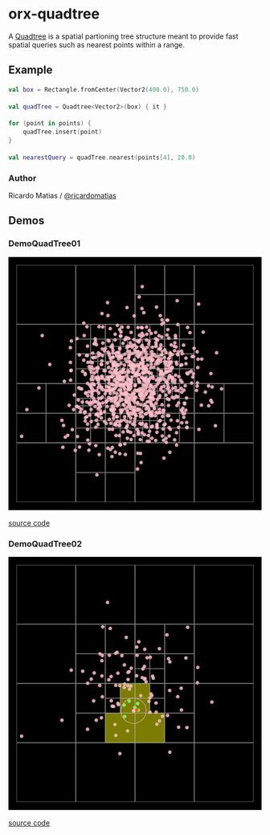 # orx-quadtree

A [Quadtree](https://en.wikipedia.org/wiki/Quadtree) is a spatial
partioning tree structure meant to provide fast spatial queries such as nearest points within a range.

## Example

```kotlin
val box = Rectangle.fromCenter(Vector2(400.0), 750.0)

val quadTree = Quadtree<Vector2>(box) { it }

for (point in points) {
    quadTree.insert(point)
}

val nearestQuery = quadTree.nearest(points[4], 20.0)
```

### Author

Ricardo Matias / [@ricardomatias](https://github.com/ricardomatias)
<!-- __demos__ -->
## Demos
### DemoQuadTree01



![DemoQuadTree01Kt](https://raw.githubusercontent.com/openrndr/orx/media/orx-quadtree/images/DemoQuadTree01Kt.png)

[source code](src/jvmDemo/kotlin/DemoQuadTree01.kt)

### DemoQuadTree02



![DemoQuadTree02Kt](https://raw.githubusercontent.com/openrndr/orx/media/orx-quadtree/images/DemoQuadTree02Kt.png)

[source code](src/jvmDemo/kotlin/DemoQuadTree02.kt)
